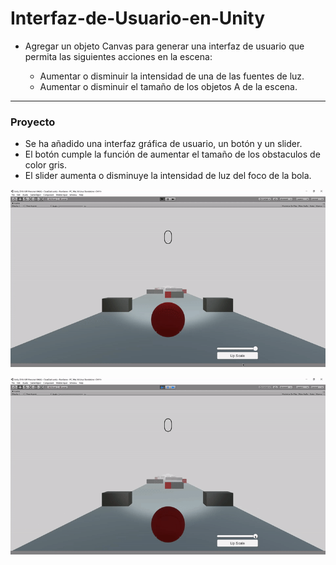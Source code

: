 # Interfaz-de-Usuario-en-Unity

- Agregar un objeto Canvas para generar una interfaz de usuario que permita las siguientes acciones en la escena:

    - Aumentar o disminuir la intensidad de una de las fuentes de luz.
    - Aumentar o disminuir el tamaño de los objetos A de la escena.

---

### Proyecto

- Se ha añadido una interfaz gráfica de usuario, un botón y un slider.
- El botón cumple la función de aumentar el tamaño de los obstaculos de color gris.
- El slider aumenta o disminuye la intensidad de luz del foco de la bola.

![GIF](Img/spotlight.gif)

![GIF](Img/scale.gif)
